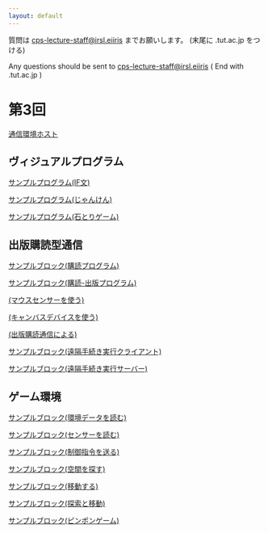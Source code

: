 ```yaml
---
layout: default
---
```


質問は cps-lecture-staff@irsl.eiiris までお願いします。 (末尾に .tut.ac.jp をつける)
<br>
 
Any questions should be sent to cps-lecture-staff@irsl.eiiris ( End with .tut.ac.jp )

# 第3回

[通信環境ホスト](lecture03/sensor_host.html)

## ヴィジュアルプログラム

[サンプルプログラム(IF文)](lecture03/samples/sample_if.xml)

[サンプルプログラム(じゃんけん)](lecture03/samples/janken.xml)

[サンプルプログラム(石とりゲーム)](lecture03/samples/stone_game.xml)

## 出版購読型通信

[サンプルブロック(購読プログラム)](lecture03/samples/subscribe_echo.xml)

[サンプルブロック(購読-出版プログラム)](lecture03/samples/subscribe_publish.xml)

[(マウスセンサーを使う)](lecture03/samples/xxx.xml)

[(キャンバスデバイスを使う)](lecture03/samples/xxx.xml)

[(出版購読通信による)](lecture03/samples/xxx.xml)

[サンプルブロック(遠隔手続き実行クライアント)](lecture03/samples/action_client.xml)

[サンプルブロック(遠隔手続き実行サーバー)](lecture03/samples/action_server.xml)

## ゲーム環境

[サンプルブロック(環境データを読む)](lecture03/samples/read_world.xml)

[サンプルブロック(センサーを読む)](lecture03/samples/read_sensor.xml)

[サンプルブロック(制御指令を送る)](lecture03/samples/send_control.xml)

[サンプルブロック(空間を探す)](lecture03/samples/search_space.xml)

[サンプルブロック(移動する)](lecture03/samples/move_until.xml)

[サンプルブロック(探索と移動)](lecture03/samples/search_and_move.xml)

[サンプルブロック(ピンポンゲーム)](lecture03/samples/sample_ping_pong.xml)

